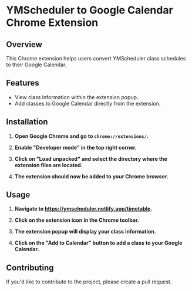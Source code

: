 # YMScheduler to Google Calendar Chrome Extension

## Overview

This Chrome extension helps users convert YMScheduler class schedules to their Google Calendar.

## Features

- View class information within the extension popup.
- Add classes to Google Calendar directly from the extension.

## Installation

1. **Open Google Chrome and go to `chrome://extensions/`.**

2. **Enable "Developer mode" in the top right corner.**

3. **Click on "Load unpacked" and select the directory where the extension files are located.**

4. **The extension should now be added to your Chrome browser.**

## Usage

1. **Navigate to https://ymscheduler.netlify.app/timetable.**

2. **Click on the extension icon in the Chrome toolbar.**

3. **The extension popup will display your class information.**

4. **Click on the "Add to Calendar" button to add a class to your Google Calendar.**

## Contributing

If you'd like to contribute to the project, please create a pull request.
